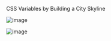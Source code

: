 

CSS Variables by Building a City Skyline

![image](https://user-images.githubusercontent.com/67860592/235321168-30c3cb44-0254-4fe9-8304-3336619235db.png)

![image](https://user-images.githubusercontent.com/67860592/235321194-9e00dc58-5db1-436f-978c-97728eec52a2.png)
